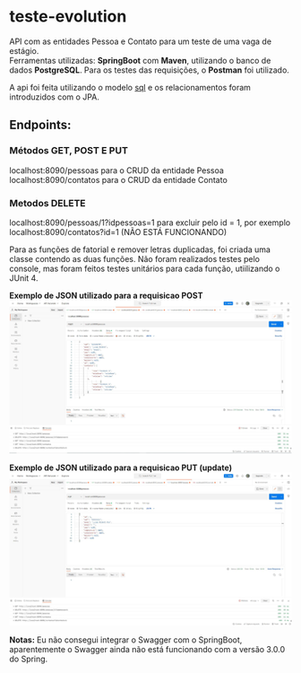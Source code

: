 # teste-evolution
API com as entidades Pessoa e Contato para um teste de uma vaga de estágio. </br>
Ferramentas utilizadas: **SpringBoot** com **Maven**, utilizando o banco de dados **PostgreSQL**. Para os testes das requisições, o **Postman** foi utilizado.

A api foi feita utilizando o modelo <a href="https://github.com/hideki-abe/teste-evolution/blob/master/anexos/sql.sql">sql</a> e os relacionamentos foram introduzidos com o JPA.

## Endpoints: 

### Métodos GET, POST E PUT
localhost:8090/pessoas para o CRUD da entidade Pessoa </br>
localhost:8090/contatos para o CRUD da entidade Contato </br>

### Metodos DELETE
localhost:8090/pessoas/1?idpessoas=1 para excluir pelo id = 1, por exemplo </br>
localhost:8090/contatos?id=1 (NÃO ESTÁ FUNCIONANDO)

Para as funções de fatorial e remover letras duplicadas, foi criada uma classe contendo as duas funções. Não foram realizados testes pelo console, mas foram feitos testes unitários para cada função, utiilizando o JUnit 4. 

**Exemplo de JSON utilizado para a requisicao POST**
<img src="https://github.com/hideki-abe/teste-evolution/blob/master/anexos/post.JPG"/>

**Exemplo de JSON utilizado para a requisicao PUT (update)**
<img src="https://github.com/hideki-abe/teste-evolution/blob/master/anexos/put.JPG"/>

**Notas:** Eu não consegui integrar o Swagger com o SpringBoot, aparentemente o Swagger ainda não está funcionando com a versão 3.0.0 do Spring. 
